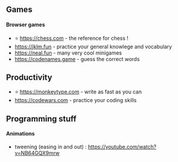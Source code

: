 ## Games
#### Browser games
- ⭐ https://chess.com - the reference for chess !
- https://jklm.fun - practice your general knowlege and vocabulary
- https://neal.fun - many very cool minigames
- https://codenames.game - guess the correct words

## Productivity
- ⭐ https://monkeytype.com - write as fast as you can
- https://codewars.com - practice your coding skills

## Programming stuff
#### Animations
- tweening (easing in and out) : https://youtube.com/watch?v=NB64GQX9mrw

